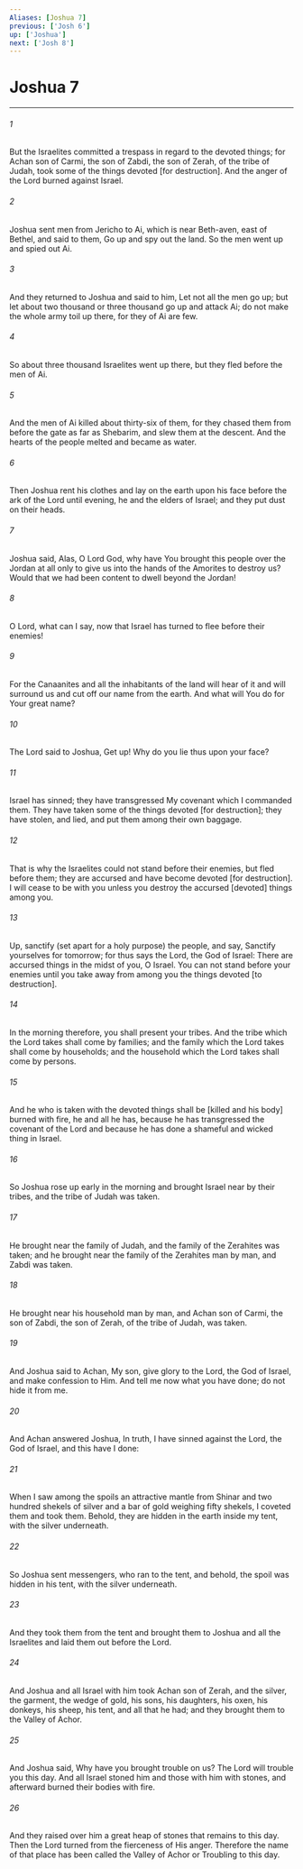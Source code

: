 ```yaml
---
Aliases: [Joshua 7]
previous: ['Josh 6']
up: ['Joshua']
next: ['Josh 8']
---
```

# Joshua 7

***














###### 1 






But the Israelites committed a trespass in regard to the devoted things; for Achan son of Carmi, the son of Zabdi, the son of Zerah, of the tribe of Judah, took some of the things devoted [for destruction]. And the anger of the Lord burned against Israel. 













###### 2 






Joshua sent men from Jericho to Ai, which is near Beth-aven, east of Bethel, and said to them, Go up and spy out the land. So the men went up and spied out Ai. 













###### 3 






And they returned to Joshua and said to him, Let not all the men go up; but let about two thousand or three thousand go up and attack Ai; do not make the whole army toil up there, for they of Ai are few. 













###### 4 






So about three thousand Israelites went up there, but they fled before the men of Ai. 













###### 5 






And the men of Ai killed about thirty-six of them, for they chased them from before the gate as far as Shebarim, and slew them at the descent. And the hearts of the people melted and became as water. 













###### 6 






Then Joshua rent his clothes and lay on the earth upon his face before the ark of the Lord until evening, he and the elders of Israel; and they put dust on their heads. 













###### 7 






Joshua said, Alas, O Lord God, why have You brought this people over the Jordan at all only to give us into the hands of the Amorites to destroy us? Would that we had been content to dwell beyond the Jordan! 













###### 8 






O Lord, what can I say, now that Israel has turned to flee before their enemies! 













###### 9 






For the Canaanites and all the inhabitants of the land will hear of it and will surround us and cut off our name from the earth. And what will You do for Your great name? 













###### 10 






The Lord said to Joshua, Get up! Why do you lie thus upon your face? 













###### 11 






Israel has sinned; they have transgressed My covenant which I commanded them. They have taken some of the things devoted [for destruction]; they have stolen, and lied, and put them among their own baggage. 













###### 12 






That is why the Israelites could not stand before their enemies, but fled before them; they are accursed and have become devoted [for destruction]. I will cease to be with you unless you destroy the accursed [devoted] things among you. 













###### 13 






Up, sanctify (set apart for a holy purpose) the people, and say, Sanctify yourselves for tomorrow; for thus says the Lord, the God of Israel: There are accursed things in the midst of you, O Israel. You can not stand before your enemies until you take away from among you the things devoted [to destruction]. 













###### 14 






In the morning therefore, you shall present your tribes. And the tribe which the Lord takes shall come by families; and the family which the Lord takes shall come by households; and the household which the Lord takes shall come by persons. 













###### 15 






And he who is taken with the devoted things shall be [killed and his body] burned with fire, he and all he has, because he has transgressed the covenant of the Lord and because he has done a shameful and wicked thing in Israel. 













###### 16 






So Joshua rose up early in the morning and brought Israel near by their tribes, and the tribe of Judah was taken. 













###### 17 






He brought near the family of Judah, and the family of the Zerahites was taken; and he brought near the family of the Zerahites man by man, and Zabdi was taken. 













###### 18 






He brought near his household man by man, and Achan son of Carmi, the son of Zabdi, the son of Zerah, of the tribe of Judah, was taken. 













###### 19 






And Joshua said to Achan, My son, give glory to the Lord, the God of Israel, and make confession to Him. And tell me now what you have done; do not hide it from me. 













###### 20 






And Achan answered Joshua, In truth, I have sinned against the Lord, the God of Israel, and this have I done: 













###### 21 






When I saw among the spoils an attractive mantle from Shinar and two hundred shekels of silver and a bar of gold weighing fifty shekels, I coveted them and took them. Behold, they are hidden in the earth inside my tent, with the silver underneath. 













###### 22 






So Joshua sent messengers, who ran to the tent, and behold, the spoil was hidden in his tent, with the silver underneath. 













###### 23 






And they took them from the tent and brought them to Joshua and all the Israelites and laid them out before the Lord. 













###### 24 






And Joshua and all Israel with him took Achan son of Zerah, and the silver, the garment, the wedge of gold, his sons, his daughters, his oxen, his donkeys, his sheep, his tent, and all that he had; and they brought them to the Valley of Achor. 













###### 25 






And Joshua said, Why have you brought trouble on us? The Lord will trouble you this day. And all Israel stoned him and those with him with stones, and afterward burned their bodies with fire. 













###### 26 






And they raised over him a great heap of stones that remains to this day. Then the Lord turned from the fierceness of His anger. Therefore the name of that place has been called the Valley of Achor or Troubling to this day.
